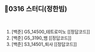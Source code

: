## 📘0316 스터디(정한빔)
</br>

1. [백준] G5_14500_테트로미노 [[정답코드]]
2. [백준] G5_3190_뱀 [[정답코드]]
3. [백준] S3_14501_퇴사 [[정답코드]]
